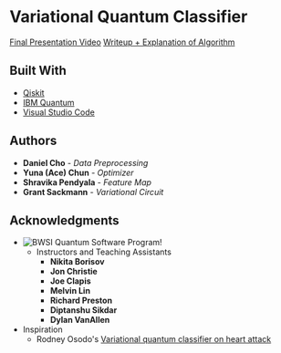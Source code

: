 # Variational Quantum Classifier

[Final Presentation Video](https://www.youtube.com/watch?v=D_PIwdJG4FI)
[Writeup + Explanation of Algorithm](https://chun.cat/files/VQC.pdf)


## Built With

* [Qiskit](https://qiskit.org) 
* [IBM Quantum](https://quantum-computing.ibm.com) 
* [Visual Studio Code](https://code.visualstudio.com)


## Authors

* **Daniel Cho** - *Data Preprocessing*
* **Yuna (Ace) Chun** - *Optimizer*
* **Shravika Pendyala** - *Feature Map*
* **Grant Sackmann** - *Variational Circuit*

## Acknowledgments

* ![BWSI Quantum Software Program!](https://beaverworks.ll.mit.edu/CMS/bw/sites/all/themes/professional_theme/logo.png "BWSI Quantum Software")
	* Instructors and Teaching Assistants
		* **Nikita Borisov**
		* **Jon Christie**
		* **Joe Clapis**
		* **Melvin Lin**
		* **Richard Preston**
		* **Diptanshu Sikdar**
		* **Dylan VanAllen**
* Inspiration
	* Rodney Osodo's [Variational quantum classifier on heart attack](https://github.com/0x6f736f646f/variational-quantum-classifier-on-heartattack)
